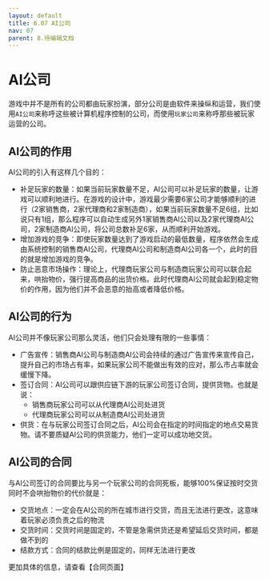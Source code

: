 ```yaml
---
layout: default
title: 6.07 AI公司
nav: 07
parent: 8.待编辑文档
---
```



# AI公司
游戏中并不是所有的公司都由玩家扮演，部分公司是由软件来操纵和运营，我们使用`AI公司`来称呼这些被计算机程序控制的公司，而使用`玩家公司`来称呼那些被玩家运营的公司。


## AI公司的作用
AI公司的引入有这样几个目的：

* 补足玩家的数量：如果当前玩家数量不足，AI公司可以补足玩家的数量，让游戏可以顺利地进行。在游戏的设计中，游戏最少需要6家公司才能够顺利的进行（2家销售商，2家代理商和2家制造商），如果当前玩家数量不足6组，比如说只有1组，那么程序可以自动生成另外1家销售商AI公司以及2家代理商AI公司，2家制造商AI公司，将公司总数补足6家，从而顺利开始游戏。
* 增加游戏的竞争：即使玩家数量达到了游戏启动的最低数量，程序依然会生成由系统控制的销售商AI公司，代理商AI公司和制造商AI公司各一个，此时的目的就是增加游戏的竞争。
* 防止恶意市场操作：理论上，代理商玩家公司与制造商玩家公司可以联合起来，哄抬物价，强行提高商品的出货价格。此时代理商AI公司就会起到稳定物价的作用，因为他们并不会恶意的抬高或者降低价格。


## AI公司的行为
AI公司并不像玩家公司那么灵活，他们只会处理有限的一些事情：

* 广告宣传：销售商AI公司与制造商AI公司会持续的通过广告宣传来宣传自己，提升自己的市场占有率，如果玩家公司不能做出有效的应对，那么市占率就会缓慢下降。
* 签订合同：AI公司可以跟供应链下游的玩家公司签订合同，提供货物。也就是说：
   * 销售商玩家公司可以从代理商AI公司处进货
   * 代理商玩家公司可以从制造商AI公司处进货
* 供货：在与玩家公司签订合同之后，AI公司会在指定的时间指定的地点交易货物。请不要质疑AI公司的供货能力，他们一定可以成功地交货。


## AI公司的合同
与AI公司签订的合同要比与另一个玩家公司的合同死板，能够100%保证按时交货同时不会哄抬物价的代价就是：

* 交货地点：一定会在AI公司的所在城市进行交货，而且无法进行更改，这意味着玩家必须负责之后的物流
* 交货时间：交货时间是固定的，不管是急需供货还是希望延后交货时间，都是做不到的
* 结款方式：合同的结款比例是固定的，同样无法进行更改

更加具体的信息，请查看【合同页面】